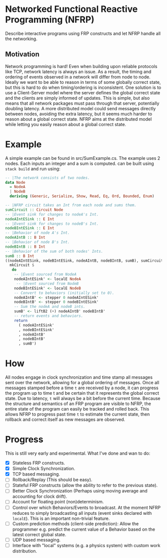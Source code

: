 # Networked Functional Reactive Programming (NFRP)

Describe interactive programs using FRP constructs and let NFRP handle all the networking.

## Motivation

Network programming is hard! Even when building upon reliable protocols like TCP, network latency is always an issue. As a result, the timing and ordering of events observed in a network will differ from node to node. Ideally we want to be able to reason in terms of some globally correct state, but this is hard to do when timing/ordering is inconsistent. One solution is to use a Client-Server model where the server defines the global correct state and the clients are simply informed of updates. This is simple, but also means that all network packages must pass through that server, potentially doubling latency. A more distributed model could send messages directly between nodes, avoiding the extra latency, but it seems much harder to reason about a global correct state. NFRP aims at the distributed model while letting you easily reason about a global correct state.

# Example

A simple example can be found in src/SumExample.cs. The example uses 2 nodes. Each inputs an integer and a sum is computed. can be built using ```stack build``` and run using:

```Haskell
-- |The network consists of two nodes.
data Node
  = NodeA
  | NodeB
  deriving (Generic, Serialize, Show, Read, Eq, Ord, Bounded, Enum)

-- |NFRP circuit takes an Int from each node and sums them.
sumCircuit :: Circuit Node
-- |Event sink for changes to nodeA's Int.
nodeAIntESink :: E Int
-- |Event sink for changes to nodeB's Int.
nodeBIntESink :: E Int
-- |Behavior of node A's Int.
nodeAIntB :: B Int
-- |Behavior of node B's Int.
nodeBIntB :: B Int
-- |Behavior of the sum of both nodes' Ints.
sumB :: B Int
((nodeAIntESink, nodeBIntESink, nodeAIntB, nodeBIntB, sumB), sumCircuit) =
  mkCircuit $
   do
    -- |Event sourced from NodeA
    nodeAIntESink' <- localE NodeA
     -- |Event sourced from NodeB
    nodeBIntESink' <- localE NodeB
    -- Convert to behaviors (initially set to 0).
    nodeAIntB' <- stepper 0 nodeAIntESink'
    nodeBIntB' <- stepper 0 nodeBIntESink'
    -- Sum the nodeA and nodeB ints.
    sumB' <- liftB2 (+) nodeAIntB' nodeBIntB'
    -- return events and behaviors.
    return
      ( nodeAIntESink'
      , nodeBIntESink'
      , nodeAIntB'
      , nodeBIntB'
      , sumB')
```

# How

All nodes engage in clock synchronization and time stamp all messages sent over the network, allowing for a global ordering of messages. Once all messages stamped before a time ```t``` are received by a node, it can progress the program up to time t and be certain that it represents the global correct state. Due to latency, ```t``` will always be a bit before the current time. Because the structure and semantics of an FRP program are visible to NFRP, the entire state of the program can easily be tracked and rolled back. This allows NFRP to progress past time ```t``` to estimate the current state, then rollback and correct itself as new messages are observed.

# Progress

This is still very early and experimental. What I've done and wan to do:

- [X] Stateless FRP constructs.
- [X] Simple Clock Synchronization.
- [X] TCP based messaging.
- [ ] Rollback/Replay (This should be easy).
- [ ] Stateful FRP constructs (allow the ability to refer to the previous state).
- [ ] Better Clock Synchronization (Perhaps using moving average and accounting for clock drift).
- [ ] Account for floating point (non)determinism.
- [ ] Control over which Behaviors/Events to broadcast. At the moment NFRP reduces to simply broadcasting all inputs (event sinks declared with ```localE```). This is an important non-trivial feature.
- [ ] Custom prediction methods (client-side prediction): Allow the programmer e.g. predict the current value of a Behavior based on the latest correct global state.
- [ ] UDP based messaging.
- [ ] Interface with "local" systems (e.g. a physics system) with custom work distribution.
